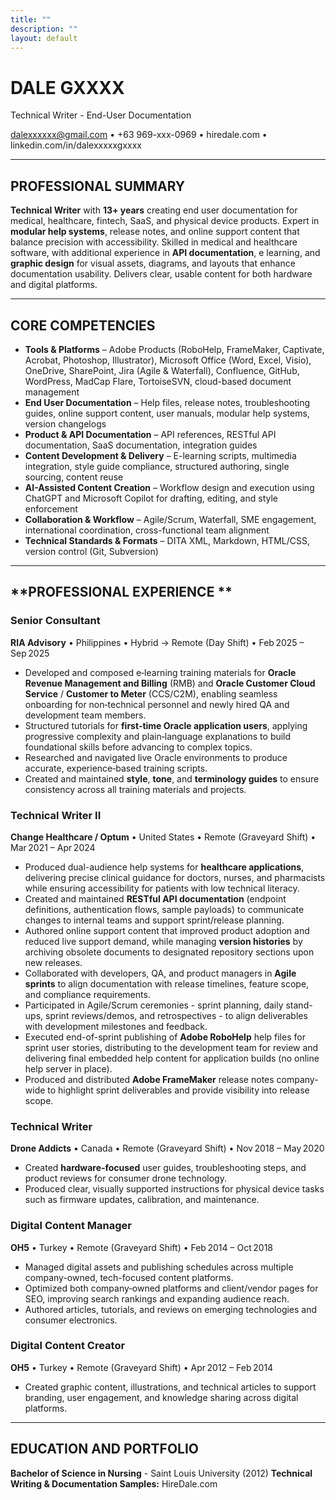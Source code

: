 ```yaml
---
title: ""
description: ""
layout: default
---
```

# **DALE GXXXX**  

Technical Writer - End-User Documentation

dalexxxxxx@gmail.com • +63 969-xxx-0969 • hiredale.com • linkedin.com/in/dalexxxxxgxxxx

---

## **PROFESSIONAL SUMMARY**
**Technical Writer** with **13+ years** creating end user documentation for medical, healthcare, fintech, SaaS, and physical device products. Expert in **modular help systems**, release notes, and online support content that balance precision with accessibility. Skilled in medical and healthcare software, with additional experience in **API documentation**, e learning, and **graphic design** for visual assets, diagrams, and layouts that enhance documentation usability. Delivers clear, usable content for both hardware and digital platforms.

---

## **CORE COMPETENCIES** 
- **Tools & Platforms** – Adobe Products (RoboHelp, FrameMaker, Captivate, Acrobat, Photoshop, Illustrator), Microsoft Office (Word, Excel, Visio), OneDrive, SharePoint, Jira (Agile & Waterfall), Confluence, GitHub, WordPress, MadCap Flare, TortoiseSVN, cloud-based document management
- **End User Documentation** – Help files, release notes, troubleshooting guides, online support content, user manuals, modular help systems, version changelogs
- **Product & API Documentation** – API references, RESTful API documentation, SaaS documentation, integration guides
- **Content Development & Delivery** – E-learning scripts, multimedia integration, style guide compliance, structured authoring, single sourcing, content reuse
- **AI-Assisted Content Creation** – Workflow design and execution using ChatGPT and Microsoft Copilot for drafting, editing, and style enforcement
- **Collaboration & Workflow** – Agile/Scrum, Waterfall, SME engagement, international coordination, cross-functional team alignment
- **Technical Standards & Formats** – DITA XML, Markdown, HTML/CSS, version control (Git, Subversion)

---

## **PROFESSIONAL EXPERIENCE ** 

### **Senior Consultant**  
**RIA Advisory** • Philippines • Hybrid → Remote (Day Shift) • Feb 2025 – Sep 2025  
- Developed and composed e‑learning training materials for **Oracle Revenue Management and Billing** (RMB) and **Oracle Customer Cloud Service** / **Customer to Meter** (CCS/C2M), enabling seamless onboarding for non‑technical personnel and newly hired QA and development team members.
- Structured tutorials for **first‑time Oracle application users**, applying progressive complexity and plain‑language explanations to build foundational skills before advancing to complex topics.
- Researched and navigated live Oracle environments to produce accurate, experience‑based training scripts.
- Created and maintained **style**, **tone**, and **terminology guides** to ensure consistency across all training materials and projects.

### **Technical Writer II**  
**Change Healthcare / Optum** • United States • Remote (Graveyard Shift) • Mar 2021 – Apr 2024  
- Produced dual-audience help systems for **healthcare applications**, delivering precise clinical guidance for doctors, nurses, and pharmacists while ensuring accessibility for patients with low technical literacy.
- Created and maintained **RESTful API documentation** (endpoint definitions, authentication flows, sample payloads) to communicate changes to internal teams and support sprint/release planning.
- Authored online support content that improved product adoption and reduced live support demand, while managing **version histories** by archiving obsolete documents to designated repository sections upon new releases.
- Collaborated with developers, QA, and product managers in **Agile sprints** to align documentation with release timelines, feature scope, and compliance requirements.
- Participated in Agile/Scrum ceremonies - sprint planning, daily stand-ups, sprint reviews/demos, and retrospectives - to align deliverables with development milestones and feedback.
- Executed end-of-sprint publishing of **Adobe RoboHelp** help files for sprint user stories, distributing to the development team for review and delivering final embedded help content for application builds (no online help server in place).
- Produced and distributed **Adobe FrameMaker** release notes company-wide to highlight sprint deliverables and provide visibility into release scope.

### **Technical Writer**  
**Drone Addicts** • Canada • Remote (Graveyard Shift) • Nov 2018 – May 2020  
- Created **hardware‑focused** user guides, troubleshooting steps, and product reviews for consumer drone technology.
- Produced clear, visually supported instructions for physical device tasks such as firmware updates, calibration, and maintenance.

### **Digital Content Manager**  
**OH5** • Turkey • Remote (Graveyard Shift) • Feb 2014 – Oct 2018  
- Managed digital assets and publishing schedules across multiple company-owned, tech-focused content platforms.
- Optimized both company‑owned platforms and client/vendor pages for SEO, improving search rankings and expanding audience reach.
- Authored articles, tutorials, and reviews on emerging technologies and consumer electronics.


### **Digital Content Creator**  
**OH5** • Turkey • Remote (Graveyard Shift) • Apr 2012 – Feb 2014  
- Created graphic content, illustrations, and technical articles to support branding, user engagement, and knowledge sharing across digital platforms.

---

## **EDUCATION AND PORTFOLIO**
**Bachelor of Science in Nursing** - Saint Louis University (2012)
**Technical Writing & Documentation Samples:** HireDale.com
